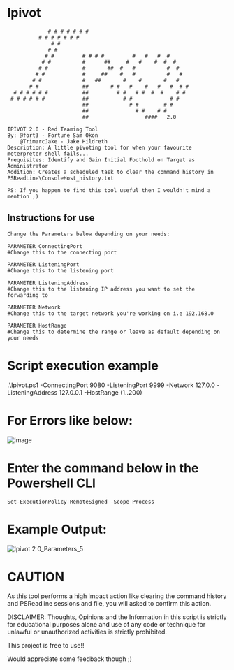 # Ipivot
                 # # # # # # #
              # # # # # # #
                  # #           
                 # #            
                # #         # # # #         #   #   #  #
               # #          #      ##     #   #    #  #  # 
              # #           #       ##  #   #          #  #   
             # #            #     ##    #   #          #   #  
            # #             #   ##       #    #       #   #
           # #              ##       # #   #    #   #   #  # #   
      # # # # # #           ##         # #   # #  #  #    # #
     # # # # # #            ##           # #            # #    
                            ##             # #        # #                   
                            ##               # #    # #                       
                            ##                  ####   2.0
                        
    IPIVOT 2.0 - Red Teaming Tool
    By: @fort3 - Fortune Sam Okon
        @TrimarcJake - Jake Hildreth
    Description: A little pivoting tool for when your favourite meterpreter shell fails...
    Prequisites: Identify and Gain Initial Foothold on Target as Administrator
    Addition: Creates a scheduled task to clear the command history in PSReadLine\ConsoleHost_history.txt
    
    PS: If you happen to find this tool useful then I wouldn't mind a mention ;)

## Instructions for use

    Change the Parameters below depending on your needs:

    PARAMETER ConnectingPort
    #Change this to the connecting port 

    PARAMETER ListeningPort
    #Change this to the listening port 

    PARAMETER ListeningAddress
    #Change this to the listening IP address you want to set the forwarding to 

    PARAMETER Network
    #Change this to the target network you're working on i.e 192.168.0 

    PARAMETER HostRange
    #Change this to determine the range or leave as default depending on your needs

# Script execution example
   .\Ipivot.ps1 -ConnectingPort 9080 -ListeningPort 9999 -Network 127.0.0 -ListeningAddress 127.0.0.1 -HostRange (1..200)

    
# For Errors like below:

![image](https://github.com/user-attachments/assets/f6e6d43b-e397-43e9-b617-0db74ff1cb89)

# Enter the command below in the Powershell CLI
    Set-ExecutionPolicy RemoteSigned -Scope Process

# Example Output:
![Ipivot 2 0_Parameters_5](https://github.com/user-attachments/assets/5b4c8f14-a16f-451f-afcb-560a5cb6a313)


# CAUTION
As this tool performs a high impact action like clearing the command history and PSReadline sessions and file, you will asked to confirm this action.

DISCLAIMER: Thoughts, Opinions and the Information in this script is strictly for educational purposes alone and use of any code or technique for unlawful or unauthorized activities is strictly prohibited.

This project is free to use!!

Would appreciate some feedback though ;)
